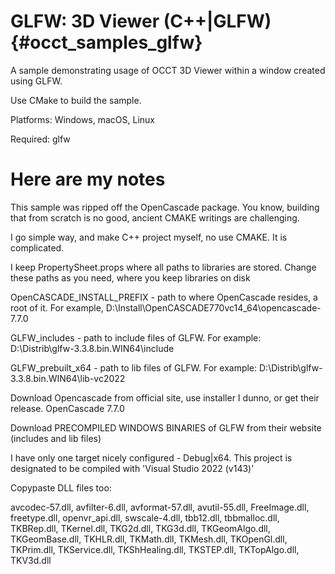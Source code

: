 GLFW: 3D Viewer (C++|GLFW) {#occt_samples_glfw}
==================

A sample demonstrating usage of OCCT 3D Viewer within a window created using GLFW.

Use CMake to build the sample.

Platforms: Windows, macOS, Linux

Required: glfw

Here are my notes
==================
This sample was ripped off the OpenCascade package. You know, building that from scratch is no good, ancient CMAKE writings are challenging. 

I go simple way, and make C++ project myself, no use CMAKE. It is complicated. 

I keep PropertySheet.props where all paths to libraries are stored. Change these paths as you need, where you keep libraries on disk

OpenCASCADE_INSTALL_PREFIX - path to where OpenCascade resides, a root of it. For example, D:\Install\OpenCASCADE770vc14_64\opencascade-7.7.0

GLFW_includes - path to include files of GLFW. For example: D:\Distrib\glfw-3.3.8.bin.WIN64\include

GLFW_prebuilt_x64 - path to lib files of GLFW. For example: D:\Distrib\glfw-3.3.8.bin.WIN64\lib-vc2022

Download Opencascade from official site, use installer I dunno, or get their release. OpenCascade 7.7.0

Download PRECOMPILED WINDOWS BINARIES of GLFW from their website (includes and lib files)

I have only one target nicely configured - Debug|x64. This project is designated to be compiled with 'Visual Studio 2022 (v143)'

Copypaste DLL files too:

avcodec-57.dll, avfilter-6.dll, avformat-57.dll, avutil-55.dll, FreeImage.dll, freetype.dll, openvr_api.dll, swscale-4.dll,
tbb12.dll, tbbmalloc.dll, TKBRep.dll, TKernel.dll, TKG2d.dll, TKG3d.dll, TKGeomAlgo.dll, TKGeomBase.dll, TKHLR.dll, TKMath.dll,
TKMesh.dll, TKOpenGl.dll, TKPrim.dll, TKService.dll, TKShHealing.dll, TKSTEP.dll, TKTopAlgo.dll, TKV3d.dll